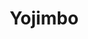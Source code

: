 ---
title: "Yojimbo"

year: 1961

director: "Akira Kurosawa"

summary: "A samurai without master wanders into a town. Two rivalling gangs can't believe what happens next!"

comment: "This samurai movie has been remade as 'A Fistful of Dollars' (1964) and 'Last man standing' 1996"

image: "https://media.giphy.com/media/hD8GD5hNYIr6w/giphy.gif"

imdb: "https://www.imdb.com/title/tt0055630/"

quotes:
  - "Cooper. Two coffins... No, maybe three."
---